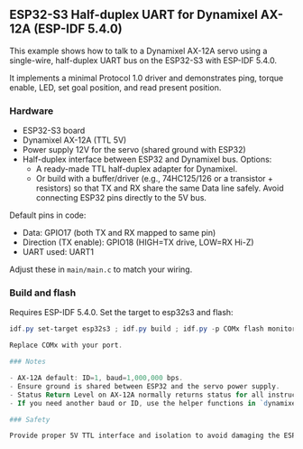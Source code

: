 ## ESP32-S3 Half-duplex UART for Dynamixel AX-12A (ESP-IDF 5.4.0)

This example shows how to talk to a Dynamixel AX-12A servo using a single-wire, half-duplex UART bus on the ESP32-S3 with ESP-IDF 5.4.0.

It implements a minimal Protocol 1.0 driver and demonstrates ping, torque enable, LED, set goal position, and read present position.

### Hardware

- ESP32-S3 board
- Dynamixel AX-12A (TTL 5V)
- Power supply 12V for the servo (shared ground with ESP32)
- Half-duplex interface between ESP32 and Dynamixel bus. Options:
	- A ready-made TTL half-duplex adapter for Dynamixel.
	- Or build with a buffer/driver (e.g., 74HC125/126 or a transistor + resistors) so that TX and RX share the same Data line safely. Avoid connecting ESP32 pins directly to the 5V bus.

Default pins in code:

- Data: GPIO17 (both TX and RX mapped to same pin)
- Direction (TX enable): GPIO18 (HIGH=TX drive, LOW=RX Hi-Z)
- UART used: UART1

Adjust these in `main/main.c` to match your wiring.

### Build and flash

Requires ESP-IDF 5.4.0. Set the target to esp32s3 and flash:

```powershell
idf.py set-target esp32s3 ; idf.py build ; idf.py -p COMx flash monitor

Replace COMx with your port.

### Notes

- AX-12A default: ID=1, baud=1,000,000 bps.
- Ensure ground is shared between ESP32 and the servo power supply.
- Status Return Level on AX-12A normally returns status for all instructions; this code reads and validates the response.
- If you need another baud or ID, use the helper functions in `dynamixel_ax12a.h` (e.g., `ax_set_baud`, `ax_set_id`). Changing these requires torque off.

### Safety

Provide proper 5V TTL interface and isolation to avoid damaging the ESP32 (which is 3.3V) and ensure the servo has adequate power.
